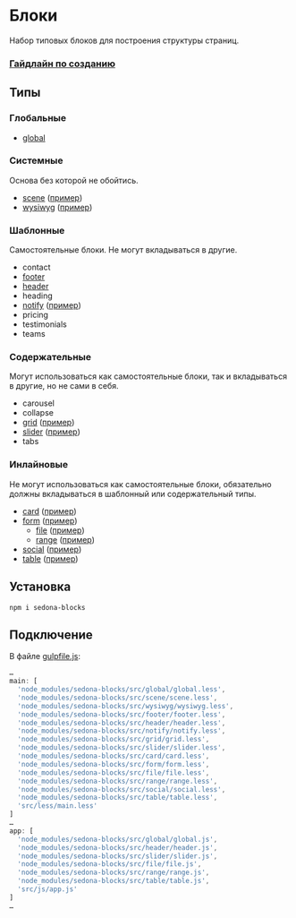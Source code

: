 # Блоки

Набор типовых блоков для построения структуры страниц.

### [Гайдлайн по созданию](https://github.com/constlab/sedona-blocks/blob/master/guidelines.md)

## Типы

### Глобальные

* [global](https://github.com/constlab/sedona-blocks/tree/master/src/global)

### Системные

Основа без которой не обойтись.

* [scene](https://github.com/constlab/sedona-blocks/tree/master/src/scene) ([пример](http://sedona.stage.constlab.ru/blocks/scene/))
* [wysiwyg](https://github.com/constlab/sedona-blocks/tree/master/src/wysiwyg) ([пример](http://sedona.stage.constlab.ru/blocks/wysiwyg/))

### Шаблонные

Самостоятельные блоки. Не могут вкладываться в другие.

* contact
* [footer](https://github.com/constlab/sedona-blocks/tree/master/src/footer)
* [header](https://github.com/constlab/sedona-blocks/tree/master/src/header)
* heading
* [notify](https://github.com/constlab/sedona-blocks/tree/master/src/notify) ([пример](http://sedona.stage.constlab.ru/blocks/notify/))
* pricing
* testimonials
* teams

### Содержательные

Могут использоваться как самостоятельные блоки, так и вкладываться в другие, но не сами в себя.

* carousel
* collapse
* [grid](https://github.com/constlab/sedona-blocks/tree/master/src/grid) ([пример](http://sedona.stage.constlab.ru/blocks/grid/))
* [slider](https://github.com/constlab/sedona-blocks/tree/master/src/slider) ([пример](http://sedona.stage.constlab.ru/blocks/slider/))
* tabs

### Инлайновые

Не могут использоваться как самостоятельные блоки, обязательно должны вкладываться в шаблонный или содержательный типы.

* [card](https://github.com/constlab/sedona-blocks/tree/master/src/card) ([пример](http://sedona.stage.constlab.ru/blocks/card/))
* [form](https://github.com/constlab/sedona-blocks/tree/master/src/form) ([пример](http://sedona.stage.constlab.ru/blocks/form/))
  * [file](https://github.com/constlab/sedona-blocks/tree/master/src/file) ([пример](http://sedona.stage.constlab.ru/blocks/file/))
  * [range](https://github.com/constlab/sedona-blocks/tree/master/src/range) ([пример](http://sedona.stage.constlab.ru/blocks/range/))
* [social](https://github.com/constlab/sedona-blocks/tree/master/src/social) ([пример](http://sedona.stage.constlab.ru/blocks/social/))
* [table](https://github.com/constlab/sedona-blocks/tree/master/src/table) ([пример](http://sedona.stage.constlab.ru/blocks/table/))

## Установка

```
npm i sedona-blocks
```

## Подключение

В файле [gulpfile.js](https://github.com/constlab/sedona-basis/blob/master/gulpfile.js):

```js
…
main: [
  'node_modules/sedona-blocks/src/global/global.less',
  'node_modules/sedona-blocks/src/scene/scene.less',
  'node_modules/sedona-blocks/src/wysiwyg/wysiwyg.less',
  'node_modules/sedona-blocks/src/footer/footer.less',
  'node_modules/sedona-blocks/src/header/header.less',
  'node_modules/sedona-blocks/src/notify/notify.less',
  'node_modules/sedona-blocks/src/grid/grid.less',
  'node_modules/sedona-blocks/src/slider/slider.less',
  'node_modules/sedona-blocks/src/card/card.less',
  'node_modules/sedona-blocks/src/form/form.less',
  'node_modules/sedona-blocks/src/file/file.less',
  'node_modules/sedona-blocks/src/range/range.less',
  'node_modules/sedona-blocks/src/social/social.less',
  'node_modules/sedona-blocks/src/table/table.less',
  'src/less/main.less'
]
…
app: [
  'node_modules/sedona-blocks/src/global/global.js',
  'node_modules/sedona-blocks/src/header/header.js',
  'node_modules/sedona-blocks/src/slider/slider.js',
  'node_modules/sedona-blocks/src/file/file.js',
  'node_modules/sedona-blocks/src/range/range.js',
  'node_modules/sedona-blocks/src/table/table.js',
  'src/js/app.js'
]
…
```
